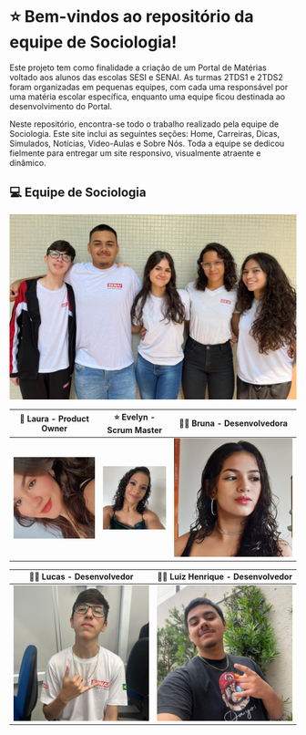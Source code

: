# ⭐ Bem-vindos ao repositório da equipe de Sociologia!

Este projeto tem como finalidade a criação de um Portal de Matérias voltado aos alunos das escolas SESI e SENAI. As turmas 2TDS1 e 2TDS2 foram organizadas em pequenas equipes, com cada uma responsável por uma matéria escolar específica, enquanto uma equipe ficou destinada ao desenvolvimento do Portal.

Neste repositório, encontra-se todo o trabalho realizado pela equipe de Sociologia. Este site inclui as seguintes seções: Home, Carreiras, Dicas, Simulados, Notícias, Video-Aulas e Sobre Nós. Toda a equipe se dedicou fielmente para entregar um site responsivo, visualmente atraente e dinâmico.

## 💻 Equipe de Sociologia

![Equipe de Sociologia](./img-readme/equipe-de-sociologia.jpeg)

| 🌟 Laura - Product Owner | ⭐ Evelyn - Scrum Master | 👩‍💻 Bruna - Desenvolvedora  |
|--------------------------------|-------------------------------|-----------------|
| ![Foto: Laura Product Owner](./img-readme/Laura.jpeg) | ![Foto: Evelyn Scrum Master](./img-readme/Evelyn.jpeg) | ![Foto: Bruna Desenvolvedora](./img-readme/Bruna.jpeg) |

| 👨‍💻 Lucas - Desenvolvedor | 👨‍💻 Luiz Henrique - Desenvolvedor  |
|-----------------|-------------------|
| ![Foto: Lucas Desenvolvedor](./img-readme/Lucas.jpeg) | ![Foto: Luiz Desenvolvedor](./img-readme/Luiz.jpeg) |